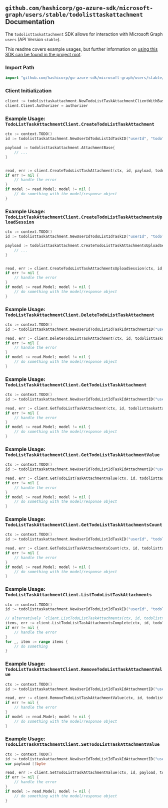 
## `github.com/hashicorp/go-azure-sdk/microsoft-graph/users/stable/todolisttaskattachment` Documentation

The `todolisttaskattachment` SDK allows for interaction with Microsoft Graph `users` (API Version `stable`).

This readme covers example usages, but further information on [using this SDK can be found in the project root](https://github.com/hashicorp/go-azure-sdk/tree/main/docs).

### Import Path

```go
import "github.com/hashicorp/go-azure-sdk/microsoft-graph/users/stable/todolisttaskattachment"
```


### Client Initialization

```go
client := todolisttaskattachment.NewTodoListTaskAttachmentClientWithBaseURI("https://graph.microsoft.com")
client.Client.Authorizer = authorizer
```


### Example Usage: `TodoListTaskAttachmentClient.CreateTodoListTaskAttachment`

```go
ctx := context.TODO()
id := todolisttaskattachment.NewUserIdTodoListIdTaskID("userId", "todoTaskListId", "todoTaskId")

payload := todolisttaskattachment.AttachmentBase{
	// ...
}


read, err := client.CreateTodoListTaskAttachment(ctx, id, payload, todolisttaskattachment.DefaultCreateTodoListTaskAttachmentOperationOptions())
if err != nil {
	// handle the error
}
if model := read.Model; model != nil {
	// do something with the model/response object
}
```


### Example Usage: `TodoListTaskAttachmentClient.CreateTodoListTaskAttachmentsUploadSession`

```go
ctx := context.TODO()
id := todolisttaskattachment.NewUserIdTodoListIdTaskID("userId", "todoTaskListId", "todoTaskId")

payload := todolisttaskattachment.CreateTodoListTaskAttachmentsUploadSessionRequest{
	// ...
}


read, err := client.CreateTodoListTaskAttachmentsUploadSession(ctx, id, payload, todolisttaskattachment.DefaultCreateTodoListTaskAttachmentsUploadSessionOperationOptions())
if err != nil {
	// handle the error
}
if model := read.Model; model != nil {
	// do something with the model/response object
}
```


### Example Usage: `TodoListTaskAttachmentClient.DeleteTodoListTaskAttachment`

```go
ctx := context.TODO()
id := todolisttaskattachment.NewUserIdTodoListIdTaskIdAttachmentID("userId", "todoTaskListId", "todoTaskId", "attachmentBaseId")

read, err := client.DeleteTodoListTaskAttachment(ctx, id, todolisttaskattachment.DefaultDeleteTodoListTaskAttachmentOperationOptions())
if err != nil {
	// handle the error
}
if model := read.Model; model != nil {
	// do something with the model/response object
}
```


### Example Usage: `TodoListTaskAttachmentClient.GetTodoListTaskAttachment`

```go
ctx := context.TODO()
id := todolisttaskattachment.NewUserIdTodoListIdTaskIdAttachmentID("userId", "todoTaskListId", "todoTaskId", "attachmentBaseId")

read, err := client.GetTodoListTaskAttachment(ctx, id, todolisttaskattachment.DefaultGetTodoListTaskAttachmentOperationOptions())
if err != nil {
	// handle the error
}
if model := read.Model; model != nil {
	// do something with the model/response object
}
```


### Example Usage: `TodoListTaskAttachmentClient.GetTodoListTaskAttachmentValue`

```go
ctx := context.TODO()
id := todolisttaskattachment.NewUserIdTodoListIdTaskIdAttachmentID("userId", "todoTaskListId", "todoTaskId", "attachmentBaseId")

read, err := client.GetTodoListTaskAttachmentValue(ctx, id, todolisttaskattachment.DefaultGetTodoListTaskAttachmentValueOperationOptions())
if err != nil {
	// handle the error
}
if model := read.Model; model != nil {
	// do something with the model/response object
}
```


### Example Usage: `TodoListTaskAttachmentClient.GetTodoListTaskAttachmentsCount`

```go
ctx := context.TODO()
id := todolisttaskattachment.NewUserIdTodoListIdTaskID("userId", "todoTaskListId", "todoTaskId")

read, err := client.GetTodoListTaskAttachmentsCount(ctx, id, todolisttaskattachment.DefaultGetTodoListTaskAttachmentsCountOperationOptions())
if err != nil {
	// handle the error
}
if model := read.Model; model != nil {
	// do something with the model/response object
}
```


### Example Usage: `TodoListTaskAttachmentClient.ListTodoListTaskAttachments`

```go
ctx := context.TODO()
id := todolisttaskattachment.NewUserIdTodoListIdTaskID("userId", "todoTaskListId", "todoTaskId")

// alternatively `client.ListTodoListTaskAttachments(ctx, id, todolisttaskattachment.DefaultListTodoListTaskAttachmentsOperationOptions())` can be used to do batched pagination
items, err := client.ListTodoListTaskAttachmentsComplete(ctx, id, todolisttaskattachment.DefaultListTodoListTaskAttachmentsOperationOptions())
if err != nil {
	// handle the error
}
for _, item := range items {
	// do something
}
```


### Example Usage: `TodoListTaskAttachmentClient.RemoveTodoListTaskAttachmentValue`

```go
ctx := context.TODO()
id := todolisttaskattachment.NewUserIdTodoListIdTaskIdAttachmentID("userId", "todoTaskListId", "todoTaskId", "attachmentBaseId")

read, err := client.RemoveTodoListTaskAttachmentValue(ctx, id, todolisttaskattachment.DefaultRemoveTodoListTaskAttachmentValueOperationOptions())
if err != nil {
	// handle the error
}
if model := read.Model; model != nil {
	// do something with the model/response object
}
```


### Example Usage: `TodoListTaskAttachmentClient.SetTodoListTaskAttachmentValue`

```go
ctx := context.TODO()
id := todolisttaskattachment.NewUserIdTodoListIdTaskIdAttachmentID("userId", "todoTaskListId", "todoTaskId", "attachmentBaseId")
var payload []byte

read, err := client.SetTodoListTaskAttachmentValue(ctx, id, payload, todolisttaskattachment.DefaultSetTodoListTaskAttachmentValueOperationOptions())
if err != nil {
	// handle the error
}
if model := read.Model; model != nil {
	// do something with the model/response object
}
```
